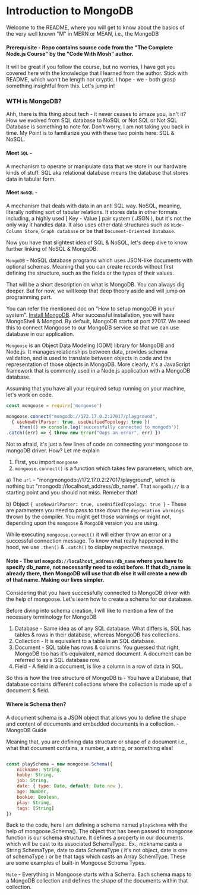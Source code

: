 # Introduction to MongoDB

Welcome to the README, where you will get to know about the basics of the very well known "M" in MERN or MEAN, i.e., the MongoDB

#### Prerequisite - Repo contains source code from the "The Complete Node.js Course" by the "Code With Mosh" author.

It will be great if you follow the course, but no worries, I have got you covered here with the knowledge that I learned from the author. Stick with README, which won't be length nor cryptic. I hope - we - both grasp something insightful from this. Let's jump in!

### WTH is MongoDB?

Ahh, there is this thing about tech - it never ceases to amaze you, isn't it? How we evolved from SQL database to NoSQL or Not SQL or Not SQL Database is something
to note for. Don't worry, I am not taking you back in time. My Point is to familiarize you with these two points here: SQL & NoSQL. 

#### Meet `SQL` -  
 A mechanism to operate or manipulate data that we store in our hardware kinds of stuff. SQL aka relational database means the database that stores data in tabular form.

#### Meet `NoSQL` - 
 A mechanism that deals with data in an anti SQL way. NoSQL, meaning, literally nothing sort of tabular relations. 
 It stores data in other formats including, a highly used [ Key - Value ] pair system ( JSON ), but it's not the only way it handles data. 
 It also uses other data structures such as `Wide-Column Store`, `Graph database` or be that `Document-Oriented Database`. 
 
Now you have that slightest idea of SQL & NoSQL, let's deep dive to know further linking of NoSQL & MongoDB.

`MongoDB` - NoSQL database programs which uses JSON-like documents with optional schemas. 
 Meaning that you can create records without first defining the structure, such as the fields or the types of their values.
 
That will be a short description on what is MongoDB. You can always dig deeper. But for now, we will keep that deep theory aside and will jump on programming part.
 
You can refer the mentioned doc on "How to setup mongoDB in your system". [Install MongoDB](https://docs.mongodb.com/manual/installation/).
After successful installation, you will have MongoShell & Mongod. By default, MongoDB starts at port 27017. 
We need this to connect Mongoose to our MongoDB service so that we can use database in our application.

`Mongoose` is an Object Data Modeling (ODM) library for MongoDB and Node.js. It manages relationships between data, provides schema validation, and is used to translate between objects in code and the representation of those objects in MongoDB. More clearly, it's a JavaScript framework that is commonly used in a Node.js application with a MongoDB database.

Assuming that you have all your required setup running on your machine, let's work on code.

```javascript
const mongoose = require('mongoose')

mongoose.connect("mongodb://172.17.0.2:27017/playground", 
  { useNewUrlParser: true, useUnifiedTopology: true })
    .then(() => console.log('successfully connected to mongodb'))
.catch((err) => { throw new Error("Oops an error", err) })
```
Not to afraid, it's just a few lines of code on connecting your mongoose to mongoDB driver. How? Let me explain

1. First, you import `mongoose` 
2. `mongoose.connect()` is a function which takes few parameters, which are, 
 
a) The `url` - "mongmongodb://172.17.0.2:27017/playground", which is nothing but "mongodb://localhost_address/db_name". That `mongodb://` is a starting point and you should not miss. Remeber that! 
 
b) Object `{ useNewUrlParser: true, useUnifiedTopology: true }` - These are parameters you need to pass to take down the `deprecation warnings` thrown by the compiler. You might get those warnings or might not, depending upon the `mongoose` & `MongoDB` version you are using.

While executing `mongoose.connect()` it will either throw an error or a successful connection message. To know what really happened in the hood, we use `.then()` & `.catch()` to display respective message.

#### Note - The url `mongodb://localhost_address/db_name`  where you have to specify db_name, not necessarily need to exist before. If that db_name is already there, then MongoDB will use that db else it will create a new db of that name. Making our lives simpler.

Considering that you have successfully connected to MongoDB driver with the help of mongoose. Let's learn how to create a schema for our database.

Before diving into schema creation, I will like to mention a few of the necessary terminology for MongoDB

1. Database - Same idea as of any SQL database. What differs is, SQL has tables & rows in their database, whereas MongoDB has collections.
2. Collection - It is equivalent to a table in an SQL database.
3. Document - SQL table has rows & columns. You guessed that right, MongoDB too has it's equivalent, named document. A document can be referred to as a SQL database row.
4. Field - A field in a document, is like a column in a row of data in SQL. 

So this is how the tree structure of MongoDB is - You have a Database, that database contains different collections where the collection is made up of a document & field.

#### Where is Schema then?

A document schema is a JSON object that allows you to define the shape and content of documents and embedded documents in a collection. - MongoDB Guide

Meaning that, you are defining data structure or shape of a document i.e., what that document contains, a number, a string, or something else!

```javascript

const playSchema = new mongoose.Schema({
    nickname: String,
    hobby: String,
    job: String,
    date: { type: Date, default: Date.now },
    age: Number,
    bookie: Boolean,
    play: String,
    tags: [String]
})

```

Back to the code, here I am defining a schema named `playSchema` with the help of mongoose.Schema(). The object that has been passed to mongoose function is our schema structure. It defines a property in our documents which will be cast to its associated SchemaType.. Ex., nickname casts a String SchemaType, date to data SchemaType ( it's not object, date is one of schemaType ) or be that tags which casts an Array SchemType. These are some examples of built-in Mongoose Schema Types.

`Note` - Everything in Mongoose starts with a Schema. Each schema maps to a MongoDB collection and defines the shape of the documents within that collection.


